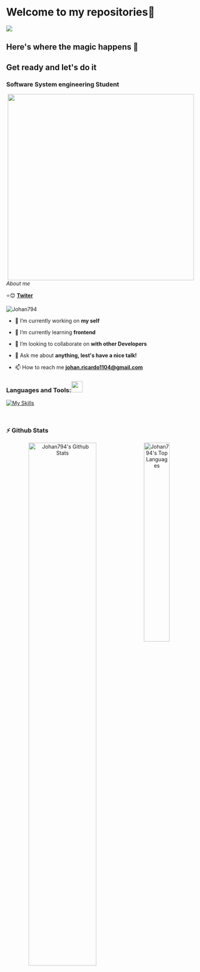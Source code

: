 

# Welcome to my repositories👋


![](https://github.com/hebertdev1/hebertdev1/blob/master/javascript.gif)
## Here's where the magic happens :cold_face: 
## Get ready and let's do it
### Software System engineering Student
<img align="right" src = "https://raw.githubusercontent.com/abhisheknaiidu/abhisheknaiidu/master/code.gif" width="500px" height="500px">

_About me_

:star::blush:  **[Twiter](https://twitter.com/stiven_sibaja)**
<p align="left"> <img src="https://komarev.com/ghpvc/?username=Johan794&label=Profile%20views&color=0e75b6&style=flat" alt="Johan794" /> </p>



- 🔭 I’m currently working on **my self**

- 🌱 I’m currently learning **frontend**

- 👯 I’m looking to collaborate on **with other Developers**

- 💬 Ask me about **anything, lest's have a nice talk!**

- 📫 How to reach me **johan.ricardo1104@gmail.com**


<h3>Languages and Tools:<img src="https://media.giphy.com/media/WUlplcMpOCEmTGBtBW/giphy.gif" width="30"> </h3>

[![My Skills](https://skillicons.dev/icons?i=kotlin,java,py,js,scala,nodejs,html,css,materialui,react,vue,nextjs,firebase,mongodb,mysql,postgres,androidstudio,idea,jenkins,linux,spring,vite,visualstudio,vscode&perline=5)](https://skillicons.dev)

<br>


### :zap: Github Stats

<p align="center">
  <a>
     <img src="https://github-readme-stats-eight-theta.vercel.app/api/top-langs/?username=Johan794&layout=compact&langs_count=8&theme=react" width="37%"        alt="Johan794's Top Languages">   
   
   <img align="left" src="https://github-readme-stats-eight-theta.vercel.app/api?username=Johan794&show_icons=true&theme=react&include_all_commits=true&count_private=true" alt="Johan794's Github Stats" width="60%">
  </a>
</p>





 
 <br>




